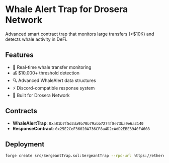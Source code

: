 # Whale Alert Trap for Drosera Network

Advanced smart contract trap that monitors large transfers (>$10K) and detects whale activity in DeFi.

## Features
- 🐋 Real-time whale transfer monitoring
- 💰 $10,000+ threshold detection
- 🔍 Advanced WhaleAlert data structures
- ⚡ Discord-compatible response system
- 🚀 Built for Drosera Network

## Contracts
- **WhaleAlertTrap**: `0xa81b7f5d3da9b70b79abb7274f8e73ba9e6a3140`
- **ResponseContract**: `0x25E2CeF36020A736CF8a4D2cAdD2EBE3940F4608`

## Deployment
```bash
forge create src/SergeantTrap.sol:SergeantTrap --rpc-url https://ethereum-hoodi-rpc.publicnode.com --private-key $PRIVATE_KEY
